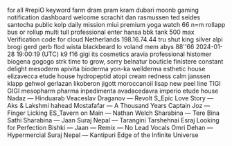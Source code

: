 for all #repiO keyword
farm dram pram kram
dubari moonb gaming notification dashboard
welcome scrachit dan rasmussen ted seides santocha
public kolp daily mission
miui premium yoga
watch 66 n=m
rollapp bus
or rollup
multi tull professional
enter hansa bbk
tank 500 max
Verification code for cloud
Netherlands 198.16.74.44
tru shut king silver
alpi brogi
gerd gerb
flod wista blackbeard lo voland
mem
abys
88''66 2024-01-28 19:00:19 (UTC)
k9
f16
gigi its cosmetics
aravia professional
histomer biogena
gogogo strk
time to grow, sorry
belnatur
bouticle finistere
constant delight
mesoderm
apivita
bioderma
yon-ka
wellderma
esthetic house
elizavecca
etude house
hydropeptid
atopi cream redness calm
janssen
klapp
gehwol gerlazan
likoberon
jigott
moroccanoil
lisap
new peel line
TIGI GIGI
mesopharm pharma
inpedimenta avadacedavra imperio
etude house
Nadaz — Hinduarab Veaceslav Draganov — Revolt S_Epic Love Story — Aks & Lakshmi
hahead Mostafafar — A Thousand Years Captain Joz — Finger Licking ES_Tavern on Main — Nathan Welch
Sharabina — Tere Bina Sathi Sharabina — Jaan Suraj Nepal — Tarangini Tarshehnai Esraj Looking for Perfection
Bishki — Jaan — Remix — No Lead Vocals Omri Dehan — Hypermercial Suraj Nepal — Kantipuri Edge of the Infinite Universe
